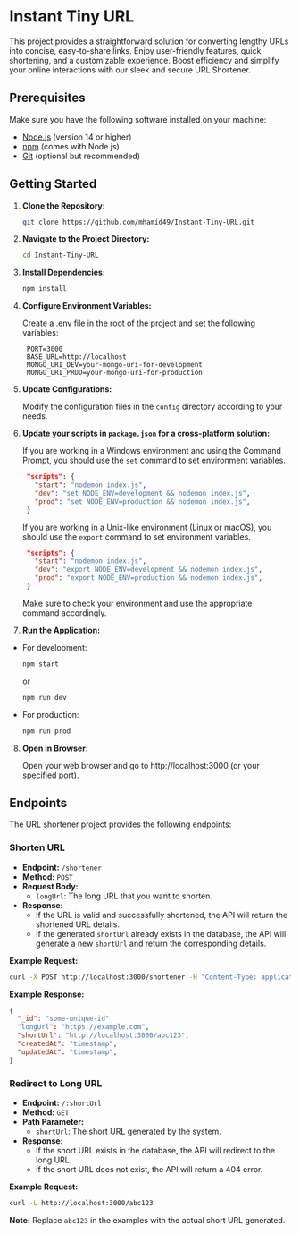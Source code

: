 # Instant Tiny URL

 This project provides a straightforward solution for converting lengthy URLs into concise, easy-to-share links. Enjoy user-friendly features, quick shortening, and a customizable experience. Boost efficiency and simplify your online interactions with our sleek and secure URL Shortener.

## Prerequisites

Make sure you have the following software installed on your machine:

- [Node.js](https://nodejs.org/) (version 14 or higher)
- [npm](https://www.npmjs.com/) (comes with Node.js)
- [Git](https://git-scm.com/) (optional but recommended)

## Getting Started

1. **Clone the Repository:**

   ```bash
   git clone https://github.com/mhamid49/Instant-Tiny-URL.git
   ```

2. **Navigate to the Project Directory:**

   ```bash
   cd Instant-Tiny-URL
   ```

3. **Install Dependencies:**

   ```bash
   npm install
   ```

4. **Configure Environment Variables:**

    Create a .env file in the root of the project and set the following variables:

   ```env
    PORT=3000
    BASE_URL=http://localhost
    MONGO_URI_DEV=your-mongo-uri-for-development
    MONGO_URI_PROD=your-mongo-uri-for-production
   ```

5. **Update Configurations:**

    Modify the configuration files in the `config` directory according to your needs.

6. **Update your scripts in `package.json` for a cross-platform solution:**

    If you are working in a Windows environment and using the Command Prompt, you should use the `set` command to set environment variables.

   ```json
    "scripts": {
      "start": "nodemon index.js",
      "dev": "set NODE_ENV=development && nodemon index.js",
      "prod": "set NODE_ENV=production && nodemon index.js",
    }
   ```

    If you are working in a Unix-like environment (Linux or macOS), you should use the `export` command to set environment variables.

   ```json
    "scripts": {
      "start": "nodemon index.js",
      "dev": "export NODE_ENV=development && nodemon index.js",
      "prod": "export NODE_ENV=production && nodemon index.js",
    }
   ```

    Make sure to check your environment and use the appropriate command accordingly.

7. **Run the Application:**

- For development:

   ```bash
   npm start
   ```
   or
   ```bash
   npm run dev
   ```

- For production:

   ```bash
   npm run prod
   ```

8. **Open in Browser:**

    Open your web browser and go to http://localhost:3000 (or your specified port).

## Endpoints

The URL shortener project provides the following endpoints:

### Shorten URL

- **Endpoint:** `/shortener`
- **Method:** `POST`
- **Request Body:**
  - `longUrl`: The long URL that you want to shorten.
- **Response:**
  - If the URL is valid and successfully shortened, the API will return the shortened URL details.
  - If the generated `shortUrl` already exists in the database, the API will generate a new `shortUrl` and return the corresponding details.

**Example Request:**

```bash
curl -X POST http://localhost:3000/shortener -H "Content-Type: application/json" -d '{"longUrl": "https://example.com"}'
```

**Example Response:**

```json
{
  "_id": "some-unique-id"
  "longUrl": "https://example.com",
  "shortUrl": "http://localhost:3000/abc123",
  "createdAt": "timestamp",
  "updatedAt": "timestamp",
}
```

### Redirect to Long URL

- **Endpoint:** `/:shortUrl`
- **Method:** `GET`
- **Path Parameter:**
  - `shortUrl`: The short URL generated by the system.
- **Response:**
  - If the short URL exists in the database, the API will redirect to the long URL.
  - If the short URL does not exist, the API will return a 404 error.

**Example Request:**

```bash
curl -L http://localhost:3000/abc123
```

**Note:** Replace `abc123` in the examples with the actual short URL generated.

